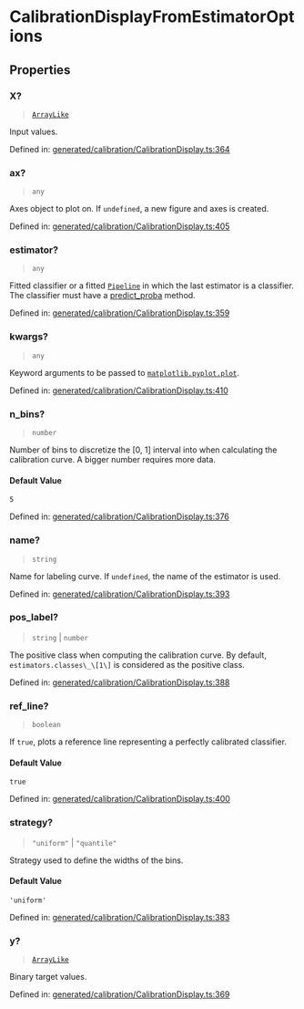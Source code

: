 # CalibrationDisplayFromEstimatorOptions

## Properties

### X?

> [`ArrayLike`](../types/ArrayLike.md)

Input values.

Defined in:  [generated/calibration/CalibrationDisplay.ts:364](https://github.com/transitive-bullshit/scikit-learn-ts/blob/b59c1ff/packages/sklearn/src/generated/calibration/CalibrationDisplay.ts#L364)

### ax?

> `any`

Axes object to plot on. If `undefined`, a new figure and axes is created.

Defined in:  [generated/calibration/CalibrationDisplay.ts:405](https://github.com/transitive-bullshit/scikit-learn-ts/blob/b59c1ff/packages/sklearn/src/generated/calibration/CalibrationDisplay.ts#L405)

### estimator?

> `any`

Fitted classifier or a fitted [`Pipeline`](sklearn.pipeline.Pipeline.html#sklearn.pipeline.Pipeline "sklearn.pipeline.Pipeline") in which the last estimator is a classifier. The classifier must have a [predict\_proba](../../glossary.html#term-predict_proba) method.

Defined in:  [generated/calibration/CalibrationDisplay.ts:359](https://github.com/transitive-bullshit/scikit-learn-ts/blob/b59c1ff/packages/sklearn/src/generated/calibration/CalibrationDisplay.ts#L359)

### kwargs?

> `any`

Keyword arguments to be passed to [`matplotlib.pyplot.plot`](https://matplotlib.org/stable/api/_as_gen/matplotlib.pyplot.plot.html#matplotlib.pyplot.plot "(in Matplotlib v3.7.1)").

Defined in:  [generated/calibration/CalibrationDisplay.ts:410](https://github.com/transitive-bullshit/scikit-learn-ts/blob/b59c1ff/packages/sklearn/src/generated/calibration/CalibrationDisplay.ts#L410)

### n\_bins?

> `number`

Number of bins to discretize the \[0, 1\] interval into when calculating the calibration curve. A bigger number requires more data.

#### Default Value

`5`

Defined in:  [generated/calibration/CalibrationDisplay.ts:376](https://github.com/transitive-bullshit/scikit-learn-ts/blob/b59c1ff/packages/sklearn/src/generated/calibration/CalibrationDisplay.ts#L376)

### name?

> `string`

Name for labeling curve. If `undefined`, the name of the estimator is used.

Defined in:  [generated/calibration/CalibrationDisplay.ts:393](https://github.com/transitive-bullshit/scikit-learn-ts/blob/b59c1ff/packages/sklearn/src/generated/calibration/CalibrationDisplay.ts#L393)

### pos\_label?

> `string` \| `number`

The positive class when computing the calibration curve. By default, `estimators.classes\_\[1\]` is considered as the positive class.

Defined in:  [generated/calibration/CalibrationDisplay.ts:388](https://github.com/transitive-bullshit/scikit-learn-ts/blob/b59c1ff/packages/sklearn/src/generated/calibration/CalibrationDisplay.ts#L388)

### ref\_line?

> `boolean`

If `true`, plots a reference line representing a perfectly calibrated classifier.

#### Default Value

`true`

Defined in:  [generated/calibration/CalibrationDisplay.ts:400](https://github.com/transitive-bullshit/scikit-learn-ts/blob/b59c1ff/packages/sklearn/src/generated/calibration/CalibrationDisplay.ts#L400)

### strategy?

> `"uniform"` \| `"quantile"`

Strategy used to define the widths of the bins.

#### Default Value

`'uniform'`

Defined in:  [generated/calibration/CalibrationDisplay.ts:383](https://github.com/transitive-bullshit/scikit-learn-ts/blob/b59c1ff/packages/sklearn/src/generated/calibration/CalibrationDisplay.ts#L383)

### y?

> [`ArrayLike`](../types/ArrayLike.md)

Binary target values.

Defined in:  [generated/calibration/CalibrationDisplay.ts:369](https://github.com/transitive-bullshit/scikit-learn-ts/blob/b59c1ff/packages/sklearn/src/generated/calibration/CalibrationDisplay.ts#L369)
